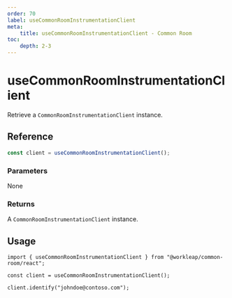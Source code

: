 ```yaml
---
order: 70
label: useCommonRoomInstrumentationClient
meta:
    title: useCommonRoomInstrumentationClient - Common Room
toc:
    depth: 2-3
---
```


# useCommonRoomInstrumentationClient

Retrieve a `CommonRoomInstrumentationClient` instance.

## Reference

```ts
const client = useCommonRoomInstrumentationClient();
```

### Parameters

None

### Returns

A `CommonRoomInstrumentationClient` instance.

## Usage

```tsx !#3
import { useCommonRoomInstrumentationClient } from "@workleap/common-room/react";

const client = useCommonRoomInstrumentationClient();

client.identify("johndoe@contoso.com");
```
